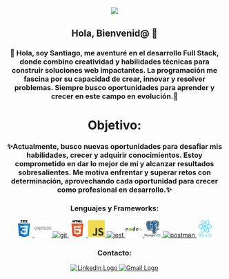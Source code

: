 <div id = "header" align = "center">
  <img src = "https://media.giphy.com/media/1GEATImIxEXVR79Dhk/giphy.gif" />
  <h2> Hola, Bienvenid@ 👋 </h2>
  <h3>🚀 Hola, soy Santiago, me aventuré en el desarrollo Full Stack, donde combino creatividad y habilidades técnicas para construir soluciones web impactantes. La programación me fascina por su capacidad de crear, innovar y resolver problemas. Siempre busco oportunidades para aprender y crecer en este campo en evolución.🚀</h3>
 
  <h1>Objetivo: </h1>
  <h3>✨Actualmente, busco nuevas oportunidades para desafiar mis habilidades, crecer y adquirir conocimientos. Estoy comprometido en dar lo mejor de mí y alcanzar resultados sobresalientes. Me motiva enfrentar y superar retos con determinación, aprovechando cada oportunidad para crecer como profesional en desarrollo.✨ </h3> 
   </div>
   
<div align = "center">
  
  
  <h3>Lenguajes y Frameworks: </h3>
  <p align="center">
 <a href="https://www.w3schools.com/css/" target="_blank" rel="noreferrer"> 
<img src="https://raw.githubusercontent.com/devicons/devicon/master/icons/css3/css3-original-wordmark.svg" alt="css3" width="40" height="40"/> </a> <a href="https://expressjs.com" target="_blank" rel="noreferrer"> <img src="https://raw.githubusercontent.com/devicons/devicon/master/icons/express/express-original-wordmark.svg" alt="express" width="40" height="40"/> </a> <a href="https://git-scm.com/" target="_blank" rel="noreferrer"> 
<img src="https://www.vectorlogo.zone/logos/git-scm/git-scm-icon.svg" alt="git" width="40" height="40"/> </a> <a href="https://www.w3.org/html/" target="_blank" rel="noreferrer">
<img src="https://raw.githubusercontent.com/devicons/devicon/master/icons/html5/html5-original-wordmark.svg" alt="html5" width="40" height="40"/> </a> <a href="https://developer.mozilla.org/en-US/docs/Web/JavaScript" target="_blank" rel="noreferrer"> 
<img src="https://raw.githubusercontent.com/devicons/devicon/master/icons/javascript/javascript-original.svg" alt="javascript" width="40" height="40"/> </a> <a href="https://jestjs.io" target="_blank" rel="noreferrer"> 
<img src="https://www.vectorlogo.zone/logos/jestjsio/jestjsio-icon.svg" alt="jest" width="40" height="40"/> </a> <a href="https://nodejs.org" target="_blank" rel="noreferrer"> <img src="https://raw.githubusercontent.com/devicons/devicon/master/icons/nodejs/nodejs-original-wordmark.svg" alt="nodejs" width="40" height="40"/> </a> <a href="https://www.postgresql.org" target="_blank" rel="noreferrer"> 
<img src="https://raw.githubusercontent.com/devicons/devicon/master/icons/postgresql/postgresql-original-wordmark.svg" alt="postgresql" width="40" height="40"/> </a> <a href="https://postman.com" target="_blank" rel="noreferrer">
<img src="https://www.vectorlogo.zone/logos/getpostman/getpostman-icon.svg" alt="postman" width="40" height="40"/> </a> <a href="https://reactjs.org/" target="_blank" rel="noreferrer"> <img src="https://raw.githubusercontent.com/devicons/devicon/master/icons/react/react-original-wordmark.svg" alt="react" width="40" height="40"/> </a>
</p>
<p align="center">
   
  
  
  <h3>Contacto: </h3>
  
  <p align="center">
    <a href="https://www.linkedin.com/in/santiago-chaves-634a9b259/" ><img src="https://cdn.icon-icons.com/icons2/99/PNG/512/linkedin_socialnetwork_17441.png" alt="Linkedin Logo" height="70" >
    <a href="mailto:santy.chaves2015@gmail.com" ><img src="https://cdn.icon-icons.com/icons2/2631/PNG/512/gmail_new_logo_icon_159149.png" alt="Gmail Logo" height="80" >
</p>
  
  
  </div>
